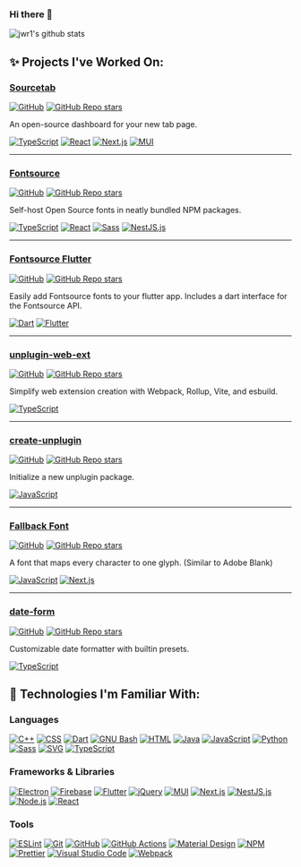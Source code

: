 ### Hi there 👋

![jwr1's github stats](https://github-readme-stats.vercel.app/api?username=jwr1&show_icons=true&theme=transparent)

## ✨ Projects I've Worked On:

### [Sourcetab](https://github.com/sourcetab/sourcetab)

[![GitHub](https://img.shields.io/github/license/sourcetab/sourcetab)](https://github.com/sourcetab/sourcetab/blob/main/LICENSE)
[![GitHub Repo stars](https://img.shields.io/github/stars/sourcetab/sourcetab?style=social)](https://github.com/sourcetab/sourcetab/stargazers)

An open-source dashboard for your new tab page.

[![TypeScript](https://img.shields.io/badge/-TypeScript-007ACC?style=flat-square&logo=TypeScript&logoColor=white)](https://www.typescriptlang.org)
[![React](https://img.shields.io/badge/-React-61DAFB?style=flat-square&logo=React&logoColor=black)](https://reactjs.org)
[![Next.js](https://img.shields.io/badge/-Next.js-000000?style=flat-square&logo=nextdotjs&logoColor=white)](https://nextjs.org)
[![MUI](https://img.shields.io/badge/-MUI-007FFF?style=flat-square&logo=MUI&logoColor=white)](https://mui.com)

---

### [Fontsource](https://github.com/fontsource/fontsource)

[![GitHub](https://img.shields.io/github/license/fontsource/fontsource)](https://github.com/fontsource/fontsource/blob/main/LICENSE)
[![GitHub Repo stars](https://img.shields.io/github/stars/fontsource/fontsource?style=social)](https://github.com/fontsource/fontsource/stargazers)

Self-host Open Source fonts in neatly bundled NPM packages.

[![TypeScript](https://img.shields.io/badge/-TypeScript-007ACC?style=flat-square&logo=TypeScript&logoColor=white)](https://www.typescriptlang.org)
[![React](https://img.shields.io/badge/-React-61DAFB?style=flat-square&logo=React&logoColor=black)](https://reactjs.org)
[![Sass](https://img.shields.io/badge/-Sass-CC6699?style=flat-square&logo=Sass&logoColor=white)](https://sass-lang.com)
[![NestJS.js](https://img.shields.io/badge/-NestJS-E0234E?style=flat-square&logo=nestjs&logoColor=white)](https://nestjs.com)

---

### [Fontsource Flutter](https://github.com/fontsource/fontsource-flutter)

[![GitHub](https://img.shields.io/github/license/fontsource/fontsource-flutter)](https://github.com/fontsource/fontsource/blob/main/LICENSE)
[![GitHub Repo stars](https://img.shields.io/github/stars/fontsource/fontsource-flutter?style=social)](https://github.com/fontsource/fontsource-flutter/stargazers)

Easily add Fontsource fonts to your flutter app. Includes a dart interface for the Fontsource API.

[![Dart](https://img.shields.io/badge/-Dart-0175C2?style=flat-square&logo=Dart&logoColor=white)](https://dart.dev)
[![Flutter](https://img.shields.io/badge/-Flutter-02569B?style=flat-square&logo=Flutter&logoColor=white)](https://flutter.dev)

---

### [unplugin-web-ext](https://github.com/jwr1/unplugin-web-ext)

[![GitHub](https://img.shields.io/github/license/fontsource/fontsource)](https://github.com/jwr1/unplugin-web-ext/blob/main/LICENSE)
[![GitHub Repo stars](https://img.shields.io/github/stars/jwr1/unplugin-web-ext?style=social)](https://github.com/jwr1/unplugin-web-ext/stargazers)

Simplify web extension creation with Webpack, Rollup, Vite, and esbuild.

[![TypeScript](https://img.shields.io/badge/-TypeScript-007ACC?style=flat-square&logo=TypeScript&logoColor=white)](https://www.typescriptlang.org)

---

### [create-unplugin](https://github.com/jwr1/create-unplugin)

[![GitHub](https://img.shields.io/github/license/jwr1/create-unplugin)](https://github.com/jwr1/create-unplugin/blob/main/LICENSE)
[![GitHub Repo stars](https://img.shields.io/github/stars/jwr1/create-unplugin?style=social)](https://github.com/jwr1/create-unplugin/stargazers)

Initialize a new unplugin package.

[![JavaScript](https://img.shields.io/badge/-JavaScript-F7DF1E?style=flat-square&logo=JavaScript&logoColor=black)](https://developer.mozilla.org/en-US/docs/Web/JavaScript)

---

### [Fallback Font](https://github.com/jwr1/fallback-font)

[![GitHub](https://img.shields.io/github/license/jwr1/fallback-font)](https://github.com/jwr1/fallback-font/blob/main/LICENSE)
[![GitHub Repo stars](https://img.shields.io/github/stars/jwr1/fallback-font?style=social)](https://github.com/jwr1/fallback-font/stargazers)

A font that maps every character to one glyph. (Similar to Adobe Blank)

[![JavaScript](https://img.shields.io/badge/-JavaScript-F7DF1E?style=flat-square&logo=JavaScript&logoColor=black)](https://developer.mozilla.org/en-US/docs/Web/JavaScript)
[![Next.js](https://img.shields.io/badge/-OpenType-000000?style=flat-square)](https://learn.microsoft.com/en-us/typography/opentype/)

---

### [date-form](https://github.com/jwr1/date-form)

[![GitHub](https://img.shields.io/github/license/jwr1/date-form)](https://github.com/jwr1/date-form/blob/main/LICENSE)
[![GitHub Repo stars](https://img.shields.io/github/stars/jwr1/date-form?style=social)](https://github.com/jwr1/date-form/stargazers)

Customizable date formatter with builtin presets.

[![TypeScript](https://img.shields.io/badge/-TypeScript-007ACC?style=flat-square&logo=TypeScript&logoColor=white)](https://www.typescriptlang.org)

## 🔧 Technologies I'm Familiar With:

### Languages
[![C++](https://img.shields.io/badge/-C++-00599C?style=flat-square&logo=C%2B%2B&logoColor=white)](https://www.cplusplus.com) [![CSS](https://img.shields.io/badge/-CSS-1572B6?style=flat-square&logo=CSS3&logoColor=white)](https://developer.mozilla.org/en-US/docs/Web/CSS) [![Dart](https://img.shields.io/badge/-Dart-0175C2?style=flat-square&logo=Dart&logoColor=white)](https://dart.dev) [![GNU Bash](https://img.shields.io/badge/-GNU%20Bash-4EAA25?style=flat-square&logo=GNU%20Bash&logoColor=white)](https://www.gnu.org/software/bash/) [![HTML](https://img.shields.io/badge/-HTML-E34F26?style=flat-square&logo=HTML5&logoColor=white)](https://developer.mozilla.org/en-US/docs/Web/HTML) [![Java](https://img.shields.io/badge/-Java-007396?style=flat-square&logo=Java&logoColor=white)](https://www.oracle.com/java/) [![JavaScript](https://img.shields.io/badge/-JavaScript-F7DF1E?style=flat-square&logo=JavaScript&logoColor=black)](https://developer.mozilla.org/en-US/docs/Web/JavaScript) [![Python](https://img.shields.io/badge/-Python-3776AB?style=flat-square&logo=Python&logoColor=white)](https://www.python.org) [![Sass](https://img.shields.io/badge/-Sass-CC6699?style=flat-square&logo=Sass&logoColor=white)](https://sass-lang.com) [![SVG](https://img.shields.io/badge/-SVG-FFB13B?style=flat-square&logo=SVG&logoColor=black)](https://developer.mozilla.org/en-US/docs/Web/SVG) [![TypeScript](https://img.shields.io/badge/-TypeScript-007ACC?style=flat-square&logo=TypeScript&logoColor=white)](https://www.typescriptlang.org)

### Frameworks & Libraries
[![Electron](https://img.shields.io/badge/-Electron-47848F?style=flat-square&logo=Electron&logoColor=white)](https://www.electronjs.org) [![Firebase](https://img.shields.io/badge/-Firebase-FFCA28?style=flat-square&logo=Firebase&logoColor=black)](https://firebase.google.com) [![Flutter](https://img.shields.io/badge/-Flutter-02569B?style=flat-square&logo=Flutter&logoColor=white)](https://flutter.dev) [![jQuery](https://img.shields.io/badge/-jQuery-0769AD?style=flat-square&logo=jQuery&logoColor=white)](https://jquery.com) [![MUI](https://img.shields.io/badge/-MUI-007FFF?style=flat-square&logo=MUI&logoColor=white)](https://mui.com) [![Next.js](https://img.shields.io/badge/-Next.js-000000?style=flat-square&logo=nextdotjs&logoColor=white)](https://nextjs.org) [![NestJS.js](https://img.shields.io/badge/-NestJS-E0234E?style=flat-square&logo=nestjs&logoColor=white)](https://nestjs.com) [![Node.js](https://img.shields.io/badge/-Node.js-339933?style=flat-square&logo=nodedotjs&logoColor=white)](https://nodejs.org) [![React](https://img.shields.io/badge/-React-61DAFB?style=flat-square&logo=React&logoColor=black)](https://reactjs.org)

### Tools
[![ESLint](https://img.shields.io/badge/-ESLint-4B32C3?style=flat-square&logo=ESLint&logoColor=white)](https://eslint.org) [![Git](https://img.shields.io/badge/-Git-F05032?style=flat-square&logo=Git&logoColor=white)](https://git-scm.com) [![GitHub](https://img.shields.io/badge/-GitHub-181717?style=flat-square&logo=GitHub&logoColor=white)](https://github.com) [![GitHub Actions](https://img.shields.io/badge/-GitHub%20Actions-2088FF?style=flat-square&logo=GitHub%20Actions&logoColor=white)](https://github.com/features/actions) [![Material Design](https://img.shields.io/badge/-Material%20Design-757575?style=flat-square&logo=Material%20Design&logoColor=white)](https://material.io) [![NPM](https://img.shields.io/badge/-NPM-CB3837?style=flat-square&logo=NPM&logoColor=white)](https://www.npmjs.com) [![Prettier](https://img.shields.io/badge/-Prettier-F7B93E?style=flat-square&logo=Prettier&logoColor=black)](https://prettier.io) [![Visual Studio Code](https://img.shields.io/badge/-Visual%20Studio%20Code-007ACC?style=flat-square&logo=Visual%20Studio%20Code&logoColor=white)](https://code.visualstudio.com) [![Webpack](https://img.shields.io/badge/-Webpack-8DD6F9?style=flat-square&logo=Webpack&logoColor=black)](https://webpack.js.org)
